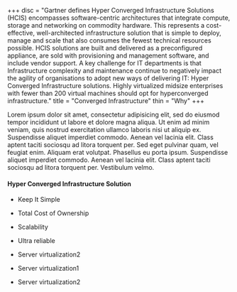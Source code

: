 +++
disc = "Gartner defines Hyper Converged Infrastructure Solutions (HCIS) encompasses software-centric architectures that integrate  compute, storage and networking on commodity hardware. This represents a cost-effective,  well-architected infrastructure solution that is simple to deploy, manage and scale that also consumes the fewest technical resources possible. HCIS solutions are built and delivered as a preconfigured appliance, are sold with provisioning and management software, and include vendor support. A key challenge for IT departments is  that Infrastructure complexity and maintenance continue to negatively impact the agility of organisations to adopt new ways of delivering IT:  Hyper Converged Infrastructure solutions.  Highly virtualized midsize enterprises with fewer than 200 virtual machines should opt for hyperconverged infrastructure."
title = "Converged Infrastructure"
thin = "Why"
+++

Lorem ipsum dolor sit amet, consectetur adipisicing elit, sed do eiusmod tempor incididunt ut labore et dolore magna aliqua. Ut enim ad minim veniam, quis nostrud exercitation ullamco laboris nisi ut aliquip ex. Suspendisse aliquet imperdiet commodo. Aenean vel lacinia elit. Class aptent taciti sociosqu ad litora torquent per.
Sed eget pulvinar quam, vel feugiat enim. Aliquam erat volutpat. Phasellus eu porta ipsum. Suspendisse aliquet imperdiet commodo. Aenean vel lacinia elit. Class aptent taciti sociosqu ad litora torquent per. Vestibulum velmo.

#### Hyper Converged Infrastructure Solution

* Keep It Simple

* Total Cost of Ownership

* Scalability

* Ultra reliable 


* Server virtualization2

* Server virtualization1

* Server virtualization2
